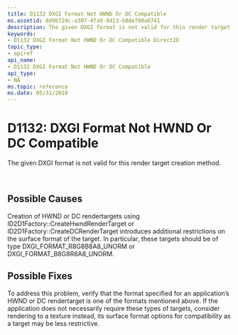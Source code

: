 ```yaml
---
title: D1132 DXGI Format Not HWND Or DC Compatible
ms.assetid: 8d9b724c-a307-4fa9-9d13-b8de780a8741
description: The given DXGI format is not valid for this render target creation method.
keywords:
- D1132 DXGI Format Not HWND Or DC Compatible Direct2D
topic_type:
- apiref
api_name:
- D1132 DXGI Format Not HWND Or DC Compatible
api_type:
- NA
ms.topic: reference
ms.date: 05/31/2018
---
```


# D1132: DXGI Format Not HWND Or DC Compatible

The given DXGI format is not valid for this render target creation method.





 

## Possible Causes

Creation of HWND or DC rendertargets using ID2D1Factory::CreateHwndRenderTarget or ID2D1Factory::CreateDCRenderTarget introduces additional restrictions on the surface format of the target. In particular, these targets should be of type DXGI\_FORMAT\_R8G8B8A8\_UNORM or DXGI\_FORMAT\_B8G8R8A8\_UNORM.

## Possible Fixes

To address this problem, verify that the format specified for an application’s HWND or DC rendertarget is one of the formats mentioned above. If the application does not necessarily require these types of targets, consider rendering to a texture instead, its surface format options for compatibility as a target may be less restrictive.

 

 

